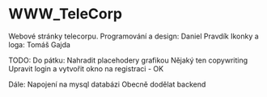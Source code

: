 # WWW_TeleCorp

Webové stránky telecorpu.
Programování a design: Daniel Pravdík
Ikonky a loga: Tomáš Gajda

TODO: 
Do pátku:
Nahradit placehodery grafikou
Nějaký ten copywriting
Upravit login a vytvořit okno na registraci - OK

Dále:
Napojení na mysql databázi
Obecně dodělat backend